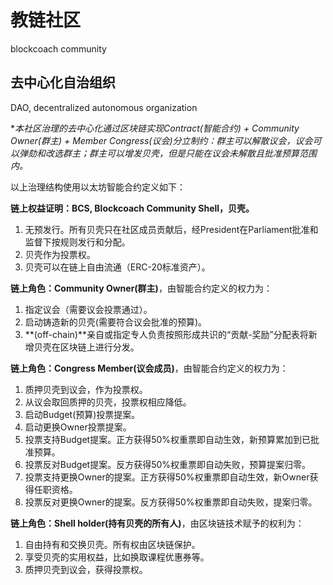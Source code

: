 # 教链社区
blockcoach community

## 去中心化自治组织
DAO, decentralized autonomous organization

**本社区治理的去中心化通过区块链实现Contract(智能合约) + Community Owner(群主) + Member Congress(议会)分立制约：群主可以解散议会，议会可以弹劾和改选群主；群主可以增发贝壳，但是只能在议会未解散且批准预算范围内。*

以上治理结构使用以太坊智能合约定义如下：

**链上权益证明：BCS, Blockcoach Community Shell，贝壳。**
1. 无预发行。所有贝壳只在社区成员贡献后，经President在Parliament批准和监督下按规则发行和分配。
2. 贝壳作为投票权。
3. 贝壳可以在链上自由流通（ERC-20标准资产）。

**链上角色：Community Owner(群主)**，由智能合约定义的权力为：
1. 指定议会（需要议会投票通过）。
2. 启动铸造新的贝壳(需要符合议会批准的预算)。
3. **(off-chain)**亲自或指定专人负责按照形成共识的“贡献-奖励”分配表将新增贝壳在区块链上进行分发。

**链上角色：Congress Member(议会成员)**，由智能合约定义的权力为：
1. 质押贝壳到议会，作为投票权。
2. 从议会取回质押的贝壳，投票权相应降低。
3. 启动Budget(预算)投票提案。
4. 启动更换Owner投票提案。
5. 投票支持Budget提案。正方获得50%权重票即自动生效，新预算累加到已批准预算。
6. 投票反对Budget提案。反方获得50%权重票即自动失败，预算提案归零。
7. 投票支持更换Owner的提案。正方获得50%权重票即自动生效，新Owner获得任职资格。
8. 投票反对更换Owner的提案。反方获得50%权重票即自动失败，提案归零。

**链上角色：Shell holder(持有贝壳的所有人)**，由区块链技术赋予的权利为：
1. 自由持有和交换贝壳。所有权由区块链保护。
2. 享受贝壳的实用权益，比如换取课程优惠券等。
3. 质押贝壳到议会，获得投票权。
